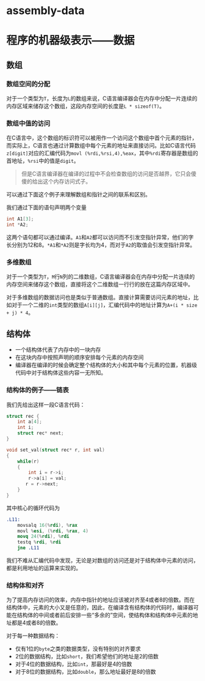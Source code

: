 # assembly-data

# 程序的机器级表示——数据

## 数组

### 数组空间的分配

对于一个类型为`T`，长度为`L`的数组来说，C语言编译器会在内存中分配一片连续的内存区域来储存这个数组，这段内存空间的长度是`L * sizeof(T)`。

### 数组中值的访问

在C语言中，这个数组的标识符可以被用作一个访问这个数组中首个元素的指针，而实际上，C语言也通过计算数组中每个元素的地址来直接访问。比如C语言代码`z[digit]`对应的汇编代码为`movl (%rdi,%rsi,4),%eax`，其中`%rdi`寄存器是数组的首地址，`%rsi`中的值是`digit`。

> 但是C语言编译器在编译的过程中不会检查数组的访问是否越界，它只会傻傻的给出这个内存访问式子。

可以通过下面这个例子来理解数组和指针之间的联系和区别。

我们通过下面的语句声明两个变量

```c
int A1[3];
int *A2;
```

这两个语句都可以通过编译。`A1`和`A2`都可以访问而不引发空指针异常，他们的字长分别为12和8。`*A1`和`*A2`则是字长均为4，而对于`A2`的取值会引发空指针异常。

### 多维数组

对于一个类型为`T`，`M`行`N`列的二维数组，C语言编译器会在内存中分配一片连续的内存空间来储存这个数组，直接将这个二维数组一行行的放在这篇内存区域中。

对于多维数组的数据访问也是类似于普通数组。直接计算需要访问元素的地址，比如对于一个二维的`int`类型的数组`A[i][j]`，汇编代码中的地址计算为`A+(i * size + j) * 4`。

## 结构体

- 一个结构体代表了内存中的一块内存
- 在这块内存中按照声明的顺序安排每个元素的内存空间
- 编译器在编译的时候会确定整个结构体的大小和其中每个元素的位置，机器级代码中对于结构体这些内容一无所知。

### 结构体的例子——链表

我们先给出这样一段C语言代码：

```c
struct rec {
    int a[4];
    int i;
    struct rec* next;
}

void set_val(struct rec* r, int val)
{
	while(r)
    {
        int i = r->i;
        r->a[i] = val;
       r = r->next; 
    }
}
```

其中核心的循环代码为

```nasm
.L11:
	movsalq 16(%rdi), %rax
    movl %esi, (%rdi, %rax, 4)
    movq 24(%rdi), %rdi
    testq %rdi, %rdi
    jne .L11
```

我们不难从汇编代码中发现，无论是对数组的访问还是对于结构体中元素的访问，都是利用地址的运算来实现的。

### 结构体和对齐

为了提高内存访问的效率，内存中指针的地址应该被对齐至4或者8的倍数。而在结构体中，元素的大小又是任意的，因此，在编译含有结构体的代码时，编译器可能在结构体的中间或者前后安排一些“多余的”空间，使结构体和结构体中元素的地址都是4或者8的倍数。

对于每一种数据结构：

- 仅有1位的`byte`之类的数据类型，没有特别的对齐要求
- 2位的数据结构，比如`short`，我们希望他们的地址是2的倍数
- 对于4位的数据结构，比如`int`，那最好是4的倍数
- 对于8位的数据结构，比如`double`，那么地址最好是8的倍数
